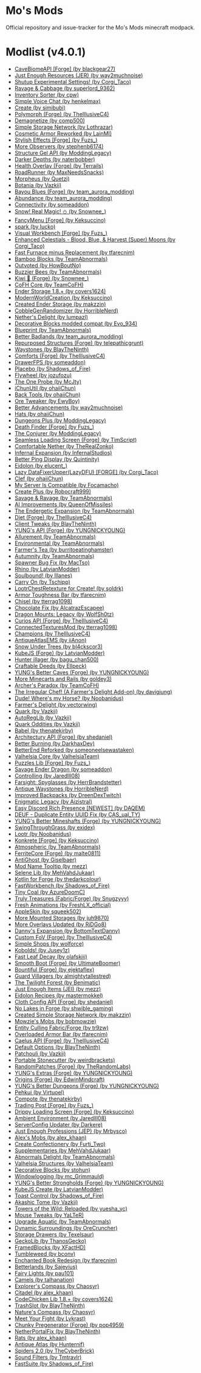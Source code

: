 # Mo's Mods
Official repository and issue-tracker for the Mo's Mods minecraft modpack.

# Modlist (v4.0.1)
<ul>
<li><a href="https://www.curseforge.com/minecraft/mc-mods/cavebiomeapi">CaveBiomeAPI [Forge] (by blackgear27)</a></li>
<li><a href="https://www.curseforge.com/minecraft/mc-mods/just-enough-resources-jer">Just Enough Resources (JER) (by way2muchnoise)</a></li>
<li><a href="https://www.curseforge.com/minecraft/mc-mods/shutup-experimental-settings">Shutup Experimental Settings! (by Corgi_Taco)</a></li>
<li><a href="https://www.curseforge.com/minecraft/mc-mods/ravage-and-cabbage">Ravage & Cabbage (by superlord_9362)</a></li>
<li><a href="https://www.curseforge.com/minecraft/mc-mods/inventory-sorter">Inventory Sorter (by cpw)</a></li>
<li><a href="https://www.curseforge.com/minecraft/mc-mods/simple-voice-chat">Simple Voice Chat (by henkelmax)</a></li>
<li><a href="https://www.curseforge.com/minecraft/mc-mods/create">Create (by simibubi)</a></li>
<li><a href="https://www.curseforge.com/minecraft/mc-mods/polymorph">Polymorph (Forge) (by TheIllusiveC4)</a></li>
<li><a href="https://www.curseforge.com/minecraft/mc-mods/demagnetize">Demagnetize (by comp500)</a></li>
<li><a href="https://www.curseforge.com/minecraft/mc-mods/simple-storage-network">Simple Storage Network (by Lothrazar)</a></li>
<li><a href="https://www.curseforge.com/minecraft/mc-mods/cosmetic-armor-reworked">Cosmetic Armor Reworked (by LainMI)</a></li>
<li><a href="https://www.curseforge.com/minecraft/mc-mods/stylish-effects">Stylish Effects [Forge] (by Fuzs_)</a></li>
<li><a href="https://www.curseforge.com/minecraft/mc-mods/more-observers">More Observers (by stephenb6174)</a></li>
<li><a href="https://www.curseforge.com/minecraft/mc-mods/structure-gel-api">Structure Gel API (by ModdingLegacy)</a></li>
<li><a href="https://www.curseforge.com/minecraft/mc-mods/darker-depths">Darker Depths (by naterbobber)</a></li>
<li><a href="https://www.curseforge.com/minecraft/mc-mods/health-overlay">Health Overlay (Forge) (by Terrails)</a></li>
<li><a href="https://www.curseforge.com/minecraft/mc-mods/roadrunner">RoadRunner (by MaxNeedsSnacks)</a></li>
<li><a href="https://www.curseforge.com/minecraft/mc-mods/morpheus">Morpheus (by Quetzi)</a></li>
<li><a href="https://www.curseforge.com/minecraft/mc-mods/botania">Botania (by Vazkii)</a></li>
<li><a href="https://www.curseforge.com/minecraft/mc-mods/bayou-blues">Bayou Blues (Forge) (by team_aurora_modding)</a></li>
<li><a href="https://www.curseforge.com/minecraft/mc-mods/abundance">Abundance (by team_aurora_modding)</a></li>
<li><a href="https://www.curseforge.com/minecraft/mc-mods/connectivity">Connectivity (by someaddon)</a></li>
<li><a href="https://www.curseforge.com/minecraft/mc-mods/snow-real-magic">Snow! Real Magic! ⛄ (by Snownee_)</a></li>
<li><a href="https://www.curseforge.com/minecraft/mc-mods/fancymenu-forge">FancyMenu [Forge] (by Keksuccino)</a></li>
<li><a href="https://www.curseforge.com/minecraft/mc-mods/spark">spark (by Iucko)</a></li>
<li><a href="https://www.curseforge.com/minecraft/mc-mods/visual-workbench">Visual Workbench [Forge] (by Fuzs_)</a></li>
<li><a href="https://www.curseforge.com/minecraft/mc-mods/enhanced-celestials">Enhanced Celestials - Blood, Blue, & Harvest (Super) Moons (by Corgi_Taco)</a></li>
<li><a href="https://www.curseforge.com/minecraft/mc-mods/fastfurnace-minus-replacement">Fast Furnace minus Replacement (by tfarecnim)</a></li>
<li><a href="https://www.curseforge.com/minecraft/mc-mods/bamboo-blocks">Bamboo Blocks (by TeamAbnormals)</a></li>
<li><a href="https://www.curseforge.com/minecraft/mc-mods/outvoted">Outvoted (by HowBoutNo)</a></li>
<li><a href="https://www.curseforge.com/minecraft/mc-mods/buzzier-bees">Buzzier Bees (by TeamAbnormals)</a></li>
<li><a href="https://www.curseforge.com/minecraft/mc-mods/kiwi">Kiwi 🥝 (Forge) (by Snownee_)</a></li>
<li><a href="https://www.curseforge.com/minecraft/mc-mods/cofh-core">CoFH Core (by TeamCoFH)</a></li>
<li><a href="https://www.curseforge.com/minecraft/mc-mods/ender-storage-1-8">Ender Storage 1.8.+ (by covers1624)</a></li>
<li><a href="https://www.curseforge.com/minecraft/mc-mods/modernworldcreation">ModernWorldCreation (by Keksuccino)</a></li>
<li><a href="https://www.curseforge.com/minecraft/texture-packs/created-ender-storage">Created Ender Storage (by makzzin)</a></li>
<li><a href="https://www.curseforge.com/minecraft/mc-mods/cobblegenrandomizer">CobbleGenRandomizer (by HorribleNerd)</a></li>
<li><a href="https://www.curseforge.com/minecraft/mc-mods/nethers-delight">Nether's Delight (by lumpazl)</a></li>
<li><a href="https://www.curseforge.com/minecraft/mc-mods/decorative-blocks-modded-compat">Decorative Blocks modded compat (by Evo_934)</a></li>
<li><a href="https://www.curseforge.com/minecraft/mc-mods/blueprint">Blueprint (by TeamAbnormals)</a></li>
<li><a href="https://www.curseforge.com/minecraft/mc-mods/better-badlands">Better Badlands (by team_aurora_modding)</a></li>
<li><a href="https://www.curseforge.com/minecraft/mc-mods/repurposed-structures">Repurposed Structures (Forge) (by telepathicgrunt)</a></li>
<li><a href="https://www.curseforge.com/minecraft/mc-mods/waystones">Waystones (by BlayTheNinth)</a></li>
<li><a href="https://www.curseforge.com/minecraft/mc-mods/comforts">Comforts (Forge) (by TheIllusiveC4)</a></li>
<li><a href="https://www.curseforge.com/minecraft/mc-mods/drawerfps">DrawerFPS (by someaddon)</a></li>
<li><a href="https://www.curseforge.com/minecraft/mc-mods/placebo">Placebo (by Shadows_of_Fire)</a></li>
<li><a href="https://www.curseforge.com/minecraft/mc-mods/flywheel">Flywheel (by jozufozu)</a></li>
<li><a href="https://www.curseforge.com/minecraft/mc-mods/the-one-probe">The One Probe (by McJty)</a></li>
<li><a href="https://www.curseforge.com/minecraft/mc-mods/ichunutil">iChunUtil (by ohaiiChun)</a></li>
<li><a href="https://www.curseforge.com/minecraft/mc-mods/back-tools">Back Tools (by ohaiiChun)</a></li>
<li><a href="https://www.curseforge.com/minecraft/mc-mods/ore-tweaker">Ore Tweaker (by EwyBoy)</a></li>
<li><a href="https://www.curseforge.com/minecraft/mc-mods/better-advancements">Better Advancements (by way2muchnoise)</a></li>
<li><a href="https://www.curseforge.com/minecraft/mc-mods/hats">Hats (by ohaiiChun)</a></li>
<li><a href="https://www.curseforge.com/minecraft/mc-mods/dungeons-plus">Dungeons Plus (by ModdingLegacy)</a></li>
<li><a href="https://www.curseforge.com/minecraft/mc-mods/death-finder">Death Finder [Forge] (by Fuzs_)</a></li>
<li><a href="https://www.curseforge.com/minecraft/mc-mods/the-conjurer">The Conjurer (by ModdingLegacy)</a></li>
<li><a href="https://www.curseforge.com/minecraft/mc-mods/seamless-loading-screen-forge">Seamless Loading Screen (Forge) (by TimScript)</a></li>
<li><a href="https://www.curseforge.com/minecraft/mc-mods/comfortable-nether">Comfortable Nether (by TheRealZonko)</a></li>
<li><a href="https://www.curseforge.com/minecraft/mc-mods/infernal-expansion">Infernal Expansion (by InfernalStudios)</a></li>
<li><a href="https://www.curseforge.com/minecraft/mc-mods/better-ping-display">Better Ping Display (by Quintinity)</a></li>
<li><a href="https://www.curseforge.com/minecraft/mc-mods/eidolon">Eidolon (by elucent_)</a></li>
<li><a href="https://www.curseforge.com/minecraft/mc-mods/lazy-dfu-forge">Lazy DataFixerUpper(LazyDFU) [FORGE] (by Corgi_Taco)</a></li>
<li><a href="https://www.curseforge.com/minecraft/mc-mods/clef">Clef (by ohaiiChun)</a></li>
<li><a href="https://www.curseforge.com/minecraft/mc-mods/my-server-is-compatible">My Server Is Compatible (by Focamacho)</a></li>
<li><a href="https://www.curseforge.com/minecraft/mc-mods/create-plus">Create Plus (by Robocraft999)</a></li>
<li><a href="https://www.curseforge.com/minecraft/mc-mods/savage-and-ravage">Savage & Ravage (by TeamAbnormals)</a></li>
<li><a href="https://www.curseforge.com/minecraft/mc-mods/ai-improvements">AI Improvements (by QueenOfMissiles)</a></li>
<li><a href="https://www.curseforge.com/minecraft/mc-mods/endergetic">The Endergetic Expansion (by TeamAbnormals)</a></li>
<li><a href="https://www.curseforge.com/minecraft/mc-mods/diet">Diet (Forge) (by TheIllusiveC4)</a></li>
<li><a href="https://www.curseforge.com/minecraft/mc-mods/client-tweaks">Client Tweaks (by BlayTheNinth)</a></li>
<li><a href="https://www.curseforge.com/minecraft/mc-mods/yungs-api">YUNG's API (Forge) (by YUNGNICKYOUNG)</a></li>
<li><a href="https://www.curseforge.com/minecraft/mc-mods/allurement">Allurement (by TeamAbnormals)</a></li>
<li><a href="https://www.curseforge.com/minecraft/mc-mods/environmental">Environmental (by TeamAbnormals)</a></li>
<li><a href="https://www.curseforge.com/minecraft/mc-mods/farmers-tea">Farmer's Tea (by burritoeatinghamster)</a></li>
<li><a href="https://www.curseforge.com/minecraft/mc-mods/autumnity">Autumnity (by TeamAbnormals)</a></li>
<li><a href="https://www.curseforge.com/minecraft/mc-mods/spawner-fix">Spawner Bug Fix (by MacTso)</a></li>
<li><a href="https://www.curseforge.com/minecraft/mc-mods/rhino">Rhino (by LatvianModder)</a></li>
<li><a href="https://www.curseforge.com/minecraft/mc-mods/lllanes-soulbound">Soulbound! (by lllanes)</a></li>
<li><a href="https://www.curseforge.com/minecraft/mc-mods/carry-on">Carry On (by Tschipp)</a></li>
<li><a href="https://www.curseforge.com/minecraft/texture-packs/lootrchestretexture-for-create">LootrChestRetexture for Create! (by soldrk)</a></li>
<li><a href="https://www.curseforge.com/minecraft/mc-mods/armor-toughness-bar">Armor Toughness Bar (by tfarecnim)</a></li>
<li><a href="https://www.curseforge.com/minecraft/mc-mods/chisel">Chisel (by tterrag1098)</a></li>
<li><a href="https://www.curseforge.com/minecraft/mc-mods/chocolate-fix">Chocolate Fix (by AlcatrazEscapee)</a></li>
<li><a href="https://www.curseforge.com/minecraft/mc-mods/dragon-mounts-legacy">Dragon Mounts: Legacy (by WolfSh0tz)</a></li>
<li><a href="https://www.curseforge.com/minecraft/mc-mods/curios">Curios API (Forge) (by TheIllusiveC4)</a></li>
<li><a href="https://www.curseforge.com/minecraft/mc-mods/ctm">ConnectedTexturesMod (by tterrag1098)</a></li>
<li><a href="https://www.curseforge.com/minecraft/mc-mods/champions">Champions (by TheIllusiveC4)</a></li>
<li><a href="https://www.curseforge.com/minecraft/texture-packs/antiqueatlasems">AntiqueAtlasEMS (by iiAnon)</a></li>
<li><a href="https://www.curseforge.com/minecraft/mc-mods/snow-under-trees">Snow Under Trees (by bl4ckscor3)</a></li>
<li><a href="https://www.curseforge.com/minecraft/mc-mods/kubejs-forge">KubeJS (Forge) (by LatvianModder)</a></li>
<li><a href="https://www.curseforge.com/minecraft/mc-mods/hunterillager">Hunter illager (by bagu_chan500)</a></li>
<li><a href="https://www.curseforge.com/minecraft/mc-mods/craftable-deeds">Craftable Deeds (by Ellpeck)</a></li>
<li><a href="https://www.curseforge.com/minecraft/mc-mods/yungs-better-caves">YUNG's Better Caves (Forge) (by YUNGNICKYOUNG)</a></li>
<li><a href="https://www.curseforge.com/minecraft/mc-mods/more-minecarts">More Minecarts and Rails (by goldey3)</a></li>
<li><a href="https://www.curseforge.com/minecraft/mc-mods/archers-paradox">Archer's Paradox (by TeamCoFH)</a></li>
<li><a href="https://www.curseforge.com/minecraft/mc-mods/the-irregular-chef">The Irregular Chef! (A Farmer's Delight Add-on) (by davigjung)</a></li>
<li><a href="https://www.curseforge.com/minecraft/mc-mods/dude-wheres-my-horse">Dude! Where's my Horse? (by Noobanidus)</a></li>
<li><a href="https://www.curseforge.com/minecraft/mc-mods/farmers-delight">Farmer's Delight (by vectorwing)</a></li>
<li><a href="https://www.curseforge.com/minecraft/mc-mods/quark">Quark (by Vazkii)</a></li>
<li><a href="https://www.curseforge.com/minecraft/mc-mods/autoreglib">AutoRegLib (by Vazkii)</a></li>
<li><a href="https://www.curseforge.com/minecraft/mc-mods/quark-oddities">Quark Oddities (by Vazkii)</a></li>
<li><a href="https://www.curseforge.com/minecraft/mc-mods/babel">Babel (by thenatekirby)</a></li>
<li><a href="https://www.curseforge.com/minecraft/mc-mods/architectury-forge">Architectury API (Forge) (by shedaniel)</a></li>
<li><a href="https://www.curseforge.com/minecraft/mc-mods/better-burning">Better Burning (by DarkhaxDev)</a></li>
<li><a href="https://www.curseforge.com/minecraft/mc-mods/betterend-re-forked">BetterEnd Reforked (by someoneelsewastaken)</a></li>
<li><a href="https://www.curseforge.com/minecraft/mc-mods/valhelsia-core">Valhelsia Core (by ValhelsiaTeam)</a></li>
<li><a href="https://www.curseforge.com/minecraft/mc-mods/puzzles-lib">Puzzles Lib [Forge] (by Fuzs_)</a></li>
<li><a href="https://www.curseforge.com/minecraft/mc-mods/savage-ender-dragon">Savage Ender Dragon (by someaddon)</a></li>
<li><a href="https://www.curseforge.com/minecraft/mc-mods/controlling">Controlling (by Jaredlll08)</a></li>
<li><a href="https://www.curseforge.com/minecraft/mc-mods/farsight-spyglasses">Farsight: Spyglasses (by HerrBrandstetter)</a></li>
<li><a href="https://www.curseforge.com/minecraft/mc-mods/antique-waystones">Antique Waystones (by HorribleNerd)</a></li>
<li><a href="https://www.curseforge.com/minecraft/mc-mods/improvedbackpacks">Improved Backpacks (by DreenDexTwitch)</a></li>
<li><a href="https://www.curseforge.com/minecraft/mc-mods/enigmatic-legacy">Enigmatic Legacy (by Aizistral)</a></li>
<li><a href="https://www.curseforge.com/minecraft/mc-mods/edrp">Easy Discord Rich Presence [NEWEST] (by DAQEM)</a></li>
<li><a href="https://www.curseforge.com/minecraft/mc-mods/deuf-duplicate-entity-uuid-fix">DEUF - Duplicate Entity UUID Fix (by CAS_ual_TY)</a></li>
<li><a href="https://www.curseforge.com/minecraft/mc-mods/yungs-better-mineshafts-forge">YUNG's Better Mineshafts (Forge) (by YUNGNICKYOUNG)</a></li>
<li><a href="https://www.curseforge.com/minecraft/mc-mods/swingthroughgrass">SwingThroughGrass (by exidex)</a></li>
<li><a href="https://www.curseforge.com/minecraft/mc-mods/lootr">Lootr (by Noobanidus)</a></li>
<li><a href="https://www.curseforge.com/minecraft/mc-mods/konkrete">Konkrete [Forge] (by Keksuccino)</a></li>
<li><a href="https://www.curseforge.com/minecraft/mc-mods/atmospheric">Atmospheric (by TeamAbnormals)</a></li>
<li><a href="https://www.curseforge.com/minecraft/mc-mods/ferritecore">FerriteCore (Forge) (by malte0811)</a></li>
<li><a href="https://www.curseforge.com/minecraft/mc-mods/antighost">AntiGhost (by Giselbaer)</a></li>
<li><a href="https://www.curseforge.com/minecraft/mc-mods/mod-name-tooltip">Mod Name Tooltip (by mezz)</a></li>
<li><a href="https://www.curseforge.com/minecraft/mc-mods/selene">Selene Lib (by MehVahdJukaar)</a></li>
<li><a href="https://www.curseforge.com/minecraft/mc-mods/kotlin-for-forge">Kotlin for Forge (by thedarkcolour)</a></li>
<li><a href="https://www.curseforge.com/minecraft/mc-mods/fastworkbench">FastWorkbench (by Shadows_of_Fire)</a></li>
<li><a href="https://www.curseforge.com/minecraft/mc-mods/tiny-coal">Tiny Coal (by AzureDoomC)</a></li>
<li><a href="https://www.curseforge.com/minecraft/mc-mods/truly-treasures">Truly Treasures (Fabric/Forge) (by Snugzyyy)</a></li>
<li><a href="https://www.curseforge.com/minecraft/texture-packs/fresh-animations">Fresh Animations (by FreshLX_official)</a></li>
<li><a href="https://www.curseforge.com/minecraft/mc-mods/appleskin">AppleSkin (by squeek502)</a></li>
<li><a href="https://www.curseforge.com/minecraft/mc-mods/more-mounted-storages">More Mounted Storages (by juh9870)</a></li>
<li><a href="https://www.curseforge.com/minecraft/mc-mods/more-overlays-updated">More Overlays Updated (by RiDGo8)</a></li>
<li><a href="https://www.curseforge.com/minecraft/mc-mods/beta-dannys-expansion">Danny's Expansion (by BottomTextDanny)</a></li>
<li><a href="https://www.curseforge.com/minecraft/mc-mods/custom-fov">Custom FoV (Forge) (by TheIllusiveC4)</a></li>
<li><a href="https://www.curseforge.com/minecraft/mc-mods/simple-shops">Simple Shops (by wolforce)</a></li>
<li><a href="https://www.curseforge.com/minecraft/mc-mods/kobolds">Kobolds! (by Jusey1z)</a></li>
<li><a href="https://www.curseforge.com/minecraft/mc-mods/fast-leaf-decay">Fast Leaf Decay (by olafskiii)</a></li>
<li><a href="https://www.curseforge.com/minecraft/mc-mods/smooth-boot-forge">Smooth Boot (Forge) (by UltimateBoomer)</a></li>
<li><a href="https://www.curseforge.com/minecraft/mc-mods/bountiful">Bountiful (Forge) (by ejektaflex)</a></li>
<li><a href="https://www.curseforge.com/minecraft/mc-mods/guard-villagers">Guard Villagers (by almightytallestred)</a></li>
<li><a href="https://www.curseforge.com/minecraft/mc-mods/the-twilight-forest">The Twilight Forest (by Benimatic)</a></li>
<li><a href="https://www.curseforge.com/minecraft/mc-mods/jei">Just Enough Items (JEI) (by mezz)</a></li>
<li><a href="https://www.curseforge.com/minecraft/mc-mods/eidolon-recipes">Eidolon Recipes (by mastermokkel)</a></li>
<li><a href="https://www.curseforge.com/minecraft/mc-mods/cloth-config-forge">Cloth Config API (Forge) (by shedaniel)</a></li>
<li><a href="https://www.curseforge.com/minecraft/mc-mods/no-lakes-in-forge">No Lakes in Forge (by shwible_gaming)</a></li>
<li><a href="https://www.curseforge.com/minecraft/texture-packs/created-storage-network">Created Simple Storage Network (by makzzin)</a></li>
<li><a href="https://www.curseforge.com/minecraft/mc-mods/mowzies-mobs">Mowzie's Mobs (by bobmowzie)</a></li>
<li><a href="https://www.curseforge.com/minecraft/mc-mods/entityculling">Entity Culling Fabric/Forge (by tr9zw)</a></li>
<li><a href="https://www.curseforge.com/minecraft/mc-mods/overloaded-armor-bar">Overloaded Armor Bar (by tfarecnim)</a></li>
<li><a href="https://www.curseforge.com/minecraft/mc-mods/caelus">Caelus API (Forge) (by TheIllusiveC4)</a></li>
<li><a href="https://www.curseforge.com/minecraft/mc-mods/default-options">Default Options (by BlayTheNinth)</a></li>
<li><a href="https://www.curseforge.com/minecraft/mc-mods/patchouli">Patchouli (by Vazkii)</a></li>
<li><a href="https://www.curseforge.com/minecraft/mc-mods/portable-stonecutter">Portable Stonecutter (by weirdbrackets)</a></li>
<li><a href="https://www.curseforge.com/minecraft/mc-mods/randompatches-forge">RandomPatches (Forge) (by TheRandomLabs)</a></li>
<li><a href="https://www.curseforge.com/minecraft/mc-mods/yungs-extras">YUNG's Extras (Forge) (by YUNGNICKYOUNG)</a></li>
<li><a href="https://www.curseforge.com/minecraft/mc-mods/origins-forge">Origins (Forge) (by EdwinMindcraft)</a></li>
<li><a href="https://www.curseforge.com/minecraft/mc-mods/yungs-better-dungeons">YUNG's Better Dungeons (Forge) (by YUNGNICKYOUNG)</a></li>
<li><a href="https://www.curseforge.com/minecraft/mc-mods/pehkui">Pehkui (by Virtuoel)</a></li>
<li><a href="https://www.curseforge.com/minecraft/mc-mods/compote">Compote (by thenatekirby)</a></li>
<li><a href="https://www.curseforge.com/minecraft/mc-mods/trading-post">Trading Post [Forge] (by Fuzs_)</a></li>
<li><a href="https://www.curseforge.com/minecraft/mc-mods/drippy-loading-screen">Drippy Loading Screen [Forge] (by Keksuccino)</a></li>
<li><a href="https://www.curseforge.com/minecraft/mc-mods/ambient-environment">Ambient Environment (by Jaredlll08)</a></li>
<li><a href="https://www.curseforge.com/minecraft/mc-mods/serverconfig-updater">ServerConfig Updater (by Darkere)</a></li>
<li><a href="https://www.curseforge.com/minecraft/mc-mods/just-enough-professions-jep">Just Enough Professions (JEP) (by Mrbysco)</a></li>
<li><a href="https://www.curseforge.com/minecraft/mc-mods/alexs-mobs">Alex's Mobs (by alex_khaan)</a></li>
<li><a href="https://www.curseforge.com/minecraft/mc-mods/create-confectionery">Create Confectionery (by Furti_Two)</a></li>
<li><a href="https://www.curseforge.com/minecraft/mc-mods/supplementaries">Supplementaries (by MehVahdJukaar)</a></li>
<li><a href="https://www.curseforge.com/minecraft/mc-mods/abnormals-delight">Abnormals Delight (by TeamAbnormals)</a></li>
<li><a href="https://www.curseforge.com/minecraft/mc-mods/valhelsia-structures">Valhelsia Structures (by ValhelsiaTeam)</a></li>
<li><a href="https://www.curseforge.com/minecraft/mc-mods/decorative-blocks">Decorative Blocks (by stohun)</a></li>
<li><a href="https://www.curseforge.com/minecraft/mc-mods/windowlogging">Windowlogging (by mc_Grimmauld)</a></li>
<li><a href="https://www.curseforge.com/minecraft/mc-mods/yungs-better-strongholds">YUNG's Better Strongholds (Forge) (by YUNGNICKYOUNG)</a></li>
<li><a href="https://www.curseforge.com/minecraft/mc-mods/kubejs-create">KubeJS Create (by LatvianModder)</a></li>
<li><a href="https://www.curseforge.com/minecraft/mc-mods/toast-control">Toast Control (by Shadows_of_Fire)</a></li>
<li><a href="https://www.curseforge.com/minecraft/mc-mods/akashic-tome">Akashic Tome (by Vazkii)</a></li>
<li><a href="https://www.curseforge.com/minecraft/mc-mods/towers-of-the-wild-reloaded">Towers of the Wild: Reloaded (by yuesha_yc)</a></li>
<li><a href="https://www.curseforge.com/minecraft/mc-mods/mouse-tweaks">Mouse Tweaks (by YaLTeR)</a></li>
<li><a href="https://www.curseforge.com/minecraft/mc-mods/upgrade-aquatic">Upgrade Aquatic (by TeamAbnormals)</a></li>
<li><a href="https://www.curseforge.com/minecraft/mc-mods/dynamic-surroundings">Dynamic Surroundings (by OreCruncher)</a></li>
<li><a href="https://www.curseforge.com/minecraft/mc-mods/storage-drawers">Storage Drawers (by Texelsaur)</a></li>
<li><a href="https://www.curseforge.com/minecraft/mc-mods/geckolib">GeckoLib (by ThanosGecko)</a></li>
<li><a href="https://www.curseforge.com/minecraft/mc-mods/framedblocks">FramedBlocks (by XFactHD)</a></li>
<li><a href="https://www.curseforge.com/minecraft/mc-mods/tumbleweed">Tumbleweed (by bconv)</a></li>
<li><a href="https://www.curseforge.com/minecraft/mc-mods/enchanted-book-redesign">Enchanted Book Redesign (by tfarecnim)</a></li>
<li><a href="https://www.curseforge.com/minecraft/mc-mods/betterlands">Betterlands (by Sajevius)</a></li>
<li><a href="https://www.curseforge.com/minecraft/mc-mods/fairy-lights">Fairy Lights (by pau101)</a></li>
<li><a href="https://www.curseforge.com/minecraft/mc-mods/camels">Camels (by talhanation)</a></li>
<li><a href="https://www.curseforge.com/minecraft/mc-mods/explorers-compass">Explorer's Compass (by Chaosyr)</a></li>
<li><a href="https://www.curseforge.com/minecraft/mc-mods/citadel">Citadel (by alex_khaan)</a></li>
<li><a href="https://www.curseforge.com/minecraft/mc-mods/codechicken-lib-1-8">CodeChicken Lib 1.8.+ (by covers1624)</a></li>
<li><a href="https://www.curseforge.com/minecraft/mc-mods/trashslot">TrashSlot (by BlayTheNinth)</a></li>
<li><a href="https://www.curseforge.com/minecraft/mc-mods/natures-compass">Nature's Compass (by Chaosyr)</a></li>
<li><a href="https://www.curseforge.com/minecraft/mc-mods/meet-your-fight">Meet Your Fight (by Lykrast)</a></li>
<li><a href="https://www.curseforge.com/minecraft/mc-mods/chunky-pregenerator-forge">Chunky Pregenerator (Forge) (by pop4959)</a></li>
<li><a href="https://www.curseforge.com/minecraft/mc-mods/netherportalfix">NetherPortalFix (by BlayTheNinth)</a></li>
<li><a href="https://www.curseforge.com/minecraft/mc-mods/rats">Rats (by alex_khaan)</a></li>
<li><a href="https://www.curseforge.com/minecraft/mc-mods/antique-atlas">Antique Atlas (by Hunternif)</a></li>
<li><a href="https://www.curseforge.com/minecraft/mc-mods/spiders-2-0">Spiders 2.0 (by TheCyberBrick)</a></li>
<li><a href="https://www.curseforge.com/minecraft/mc-mods/sound-filters">Sound Filters (by Tmtravlr)</a></li>
<li><a href="https://www.curseforge.com/minecraft/mc-mods/fastsuite">FastSuite (by Shadows_of_Fire)</a></li>
</ul>
